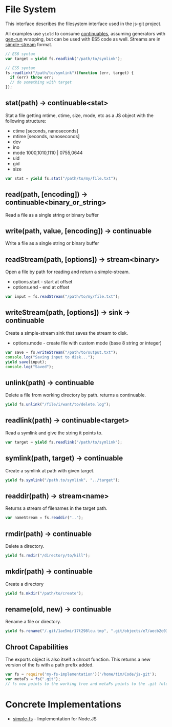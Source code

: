 # File System

This interface describes the filesystem interface used in the js-git project.

All examples use `yield` to consume [continuables][], assuming generators with [gen-run][] wrapping, but can be used with ES5 code as well.  Streams are in [simple-stream][] format.

```js
// ES6 syntax
var target = yield fs.readlink("/path/to/symlink");

// ES5 syntax
fs.readlink("/path/to/symlink")(function (err, target) {
  if (err) throw err;
  // do something with target
});
```

## stat(path) -> continuable&lt;stat>

Stat a file getting mtime, ctime, size, mode, etc as a JS object with the following structure:

  - ctime [seconds, nanoseconds]
  - mtime [seconds, nanoseconds]
  - dev
  - ino
  - mode 1000,1010,1110 | 0755,0644
  - uid
  - gid
  - size

```js
var stat = yield fs.stat("/path/to/my/file.txt");
```

## read(path, [encoding]) -> continuable<binary_or_string>

Read a file as a single string or binary buffer

## write(path, value, [encoding]) -> continuable

Write a file as a single string or binary buffer

## readStream(path, [options]) -> stream&lt;binary>

Open a file by path for reading and return a simple-stream.

  - options.start - start at offset
  - options.end - end at offset

```js
var input = fs.readStream("/path/to/my/file.txt");
```

## writeStream(path, [options]) -> sink -> continuable

Create a simple-stream sink that saves the stream to disk.

  - options.mode - create file with custom mode (base 8 string or integer)

```js
var save = fs.writeStream("/path/to/output.txt");
console.log("Saving input to disk...");
yield save(input);
console.log("Saved");
```

## unlink(path) -> continuable

Delete a file from working directory by path.  returns a continuable.

```js
yield fs.unlink("/file/i/want/to/delete.log");
```

## readlink(path) -> continuable&lt;target>

Read a symlink and give the string it points to.

```js
var target = yield fs.readlink("/path/to/symlink");
```

## symlink(path, target) -> continuable

Create a symlink at path with given target.

```js
yield fs.symlink("/path.to/symlink", "../target");
```

## readdir(path) -> stream&lt;name>

Returns a stream of filenames in the target path.

```js
var nameStream = fs.readdir("..");
```

## rmdir(path) -> continuable

Delete a directory.

```js
yield fs.rmdir("/directory/to/kill");
```

## mkdir(path) -> continuable

Create a directory

```js
yield fs.mkdir("/path/to/create");
```

## rename(old, new) -> continuable

Rename a file or directory.

```js
yield fs.rename("/.git/1ae5mir17t298lcu.tmp", ".git/objects/e7/aecb2c038b16c2ef544b1413d41cbe40aa514d");
```

## Chroot Capabilities

The exports object is also itself a chroot function.  This returns a new version of the fs with a path prefix added.

```js
var fs = require('my-fs-implementation')('/home/tim/Code/js-git');
var metaFs = fs(".git");
// fs now points to the working tree and metaFs points to the .git folder inside it.
```

# Concrete Implementations

 - [simple-fs](https://github.com/creationix/simple-fs) - Implementation for Node.JS

[gen-run]: https://github.com/creationix/gen-run
[continuables]: https://github.com/creationix/js-git/blob/master/specs/continuable.md
[simple-stream]: https://github.com/creationix/js-git/blob/master/specs/simple-stream.md
